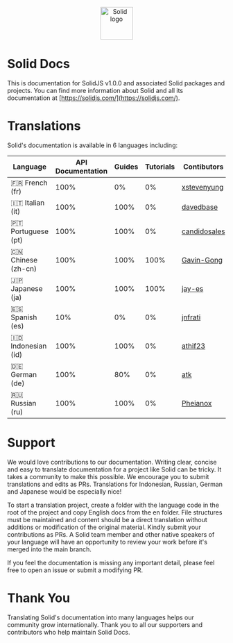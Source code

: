 <p align="center">
  <img width="75px" src="https://github.com/solidjs/solid-site/raw/master/src/assets/logo.png" alt="Solid logo">
</p>

# Solid Docs

This is documentation for SolidJS v1.0.0 and associated Solid packages and projects. You can find more information about Solid and all its documentation at [https://solidjs.com/](https://solidjs.com/).

# Translations

Solid's documentation is available in 6 languages including:

| Language           | API Documentation | Guides | Tutorials | Contibutors                                     |
| ------------------ | ----------------- | ------ | --------- | ----------------------------------------------- |
| 🇫🇷 French (fr)     | 100%              | 0%     | 0%        | [xstevenyung](https://github.com/xstevenyung)   |
| 🇮🇹 Italian (it)    | 100%              | 100%   | 0%        | [davedbase](https://github.com/davedbase)       |
| 🇵🇹 Portuguese (pt) | 100%              | 100%   | 0%        | [candidosales](https://github.com/candidosales) |
| 🇨🇳 Chinese (zh-cn) | 100%              | 100%   | 100%      | [Gavin-Gong](https://github.com/Gavin-Gong)     |
| 🇯🇵 Japanese (ja)   | 100%              | 100%   | 100%      | [jay-es](https://github.com/jay-es)             |
| 🇪🇸 Spanish (es)    | 10%               | 0%     | 0%        | [jnfrati](https://github.com/jnfrati)           |
| 🇮🇩 Indonesian (id) | 100%              | 100%   | 0%        | [athif23](https://github.com/athif23)           |
| 🇩🇪 German (de)     | 100%              | 80%    | 0%        | [atk](https://github.com/atk)                   |
| 🇷🇺 Russian (ru)    | 100%              | 100%   | 0%        | [Pheianox](https://github.com/pheianox)         |

# Support

We would love contributions to our documentation. Writing clear, concise and easy to translate documentation for a project like Solid can be tricky. It takes a community to make this possible. We encourage you to submit translations and edits as PRs. Translations for Indonesian, Russian, German and Japanese would be especially nice!

To start a translation project, create a folder with the language code in the root of the project and copy English docs from the en folder. File structures must be maintained and content should be a direct translation without additions or modification of the original material. Kindly submit your contributions as PRs. A Solid team member and other native speakers of your language will have an opportunity to review your work before it's merged into the main branch.

If you feel the documentation is missing any important detail, please feel free to open an issue or submit a modifying PR.

# Thank You

Translating Solid's documentation into many languages helps our community grow internationally. Thank you to all our supporters and contributors who help maintain Solid Docs.
